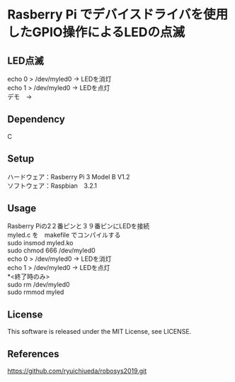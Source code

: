 # Rasberry Pi でデバイスドライバを使用したGPIO操作によるLEDの点滅
## LED点滅
echo 0 > /dev/myled0 → LEDを消灯  
echo 1 > /dev/myled0 → LEDを点灯  
デモ　→　
## Dependency  
C  
## Setup  
ハードウェア：Rasberry Pi 3 Model B V1.2  
ソフトウェア：Raspbian　3.2.1  
## Usage  
Rasberry Piの2２番ピンと３９番ピンにLEDを接続  
myled.c を　makefile でコンパイルする  
sudo insmod myled.ko  
sudo chmod 666 /dev/myled0  
echo 0 > /dev/myled0 → LEDを消灯  
echo 1 > /dev/myled0 → LEDを点灯  
*<終了時のみ>  
sudo rm /dev/myled0  
sudo rmmod myled  
## License  
This software is released under the MIT License, see LICENSE.  
## References  
https://github.com/ryuichiueda/robosys2019.git
